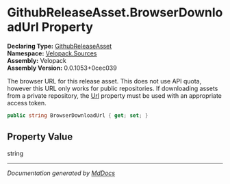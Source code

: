 ﻿<!--  
  <auto-generated>   
    The contents of this file were generated by a tool.  
    Changes to this file may be list if the file is regenerated  
  </auto-generated>   
-->

# GithubReleaseAsset.BrowserDownloadUrl Property

**Declaring Type:** [GithubReleaseAsset](../index.md)  
**Namespace:** [Velopack.Sources](../../index.md)  
**Assembly:** Velopack  
**Assembly Version:** 0.0.1053+0cec039

The browser URL for this release asset. This does not use API quota, however this URL only works for public repositories. If downloading assets from a private repository, the [Url](Url.md) property must be used with an appropriate access token.

```csharp
public string BrowserDownloadUrl { get; set; }
```

## Property Value

string

___

*Documentation generated by [MdDocs](https://github.com/ap0llo/mddocs)*
